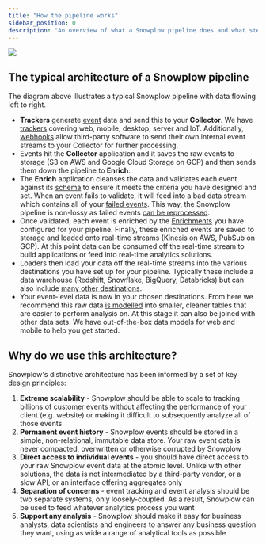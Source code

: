```yaml
---
title: "How the pipeline works"
sidebar_position: 0
description: "An overview of what a Snowplow pipeline does and what steps it includes"
---
```


![](images/Screenshot-2020-02-24-at-10.38.12.png)

## The typical architecture of a Snowplow pipeline

The diagram above illustrates a typical Snowplow pipeline with data flowing left to right.

- **Trackers** generate [event](/docs/understanding-your-pipeline/events/index.md) data and send this to your **Collector**. We have [trackers](/docs/collecting-data/collecting-from-own-applications/index.md) covering web, mobile, desktop, server and IoT. Additionally, [webhooks](/docs/collecting-data/collecting-data-from-third-parties/index.md) allow third-party software to send their own internal event streams to your Collector for further processing.
- Events hit the **Collector** application and it saves the raw events to storage (S3 on AWS and Google Cloud Storage on GCP) and then sends them down the pipeline to **Enrich**.
- The **Enrich** application cleanses the data and validates each event against its [schema](/docs/understanding-your-pipeline/schemas/index.md) to ensure it meets the criteria you have designed and set. When an event fails to validate, it will feed into a bad data stream which contains all of your [failed events](/docs/understanding-your-pipeline/failed-events/index.md). This way, the Snowplow pipeline is non-lossy as failed events [can be reprocessed](/docs/managing-data-quality/recovering-failed-events/index.md).
- Once validated, each event is enriched by the [Enrichments](/docs/enriching-your-data/available-enrichments/index.md) you have configured for your pipeline. Finally, these enriched events are saved to storage and loaded onto real-time streams (Kinesis on AWS, PubSub on GCP). At this point data can be consumed off the real-time stream to build applications or feed into real-time analytics solutions.
- Loaders then load your data off the real-time streams into the various destinations you have set up for your pipeline. Typically these include a data warehouse (Redshift, Snowflake, BigQuery, Databricks) but can also include [many other destinations](/docs/pipeline-components-and-applications/loaders-storage-targets/index.md).
- Your event-level data is now in your chosen destinations. From here we recommend this raw data [is modelled](/docs/modeling-your-data/index.md) into smaller, cleaner tables that are easier to perform analysis on. At this stage it can also be joined with other data sets. We have out-of-the-box data models for web and mobile to help you get started.

## Why do we use this architecture?

Snowplow's distinctive architecture has been informed by a set of key design principles:

1. **Extreme scalability** - Snowplow should be able to scale to tracking billions of customer events without affecting the performance of your client (e.g. website) or making it difficult to subsequently analyze all of those events
2. **Permanent event history** - Snowplow events should be stored in a simple, non-relational, immutable data store. Your raw event data is never compacted, overwritten or otherwise corrupted by Snowplow
3. **Direct access to individual events** - you should have direct access to your raw Snowplow event data at the atomic level. Unlike with other solutions, the data is not intermediated by a third-party vendor, or a slow API, or an interface offering aggregates only
4. **Separation of concerns** - event tracking and event analysis should be two separate systems, only loosely-coupled. As a result, Snowplow can be used to feed whatever analytics process you want
5. **Support any analysis** - Snowplow should make it easy for business analysts, data scientists and engineers to answer any business question they want, using as wide a range of analytical tools as possible
